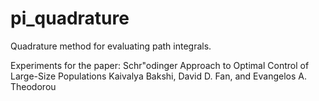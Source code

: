 # pi_quadrature
Quadrature method for evaluating path integrals.

Experiments for the paper:
Schr\"odinger Approach to Optimal Control of Large-Size Populations
Kaivalya Bakshi, David D. Fan, and Evangelos A. Theodorou
